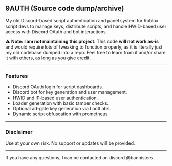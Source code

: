 ## 9AUTH (Source code dump/archive)

My old Discord-based script authentication and panel system for Roblox script devs to manage keys, distribute scripts, and handle HWID-based user access with Discord OAuth and bot interactions.

⚠️ **Note: I am not maintaining this project.**
This code **will not work as-is** and would require lots of tweaking to function properly, as it is literally just my old codebase dumped into a repo. Feel free to learn from it and/or share it with others, as long as you give credit.

---

### Features

* Discord OAuth login for script dashboards.
* Discord bot for key generation and user management.
* HWID and IP-based user authentication.
* Loader generation with basic tamper checks.
* Optional ad-gate key generation via LootLabs.
* Dynamic script obfuscation with prometheus

---

### Disclaimer

Use at your own risk. No support or updates will be provided.

---

If you have any questions, I can be contacted on discord @bannisters
